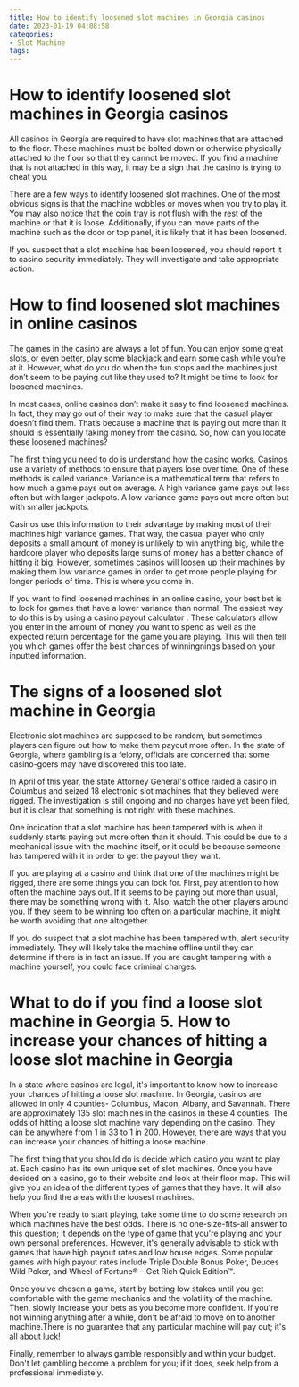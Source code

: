 ```yaml
---
title: How to identify loosened slot machines in Georgia casinos
date: 2023-01-19 04:08:58
categories:
- Slot Machine
tags:
---
```



#  How to identify loosened slot machines in Georgia casinos

All casinos in Georgia are required to have slot machines that are attached to the floor. These machines must be bolted down or otherwise physically attached to the floor so that they cannot be moved. If you find a machine that is not attached in this way, it may be a sign that the casino is trying to cheat you.

There are a few ways to identify loosened slot machines. One of the most obvious signs is that the machine wobbles or moves when you try to play it. You may also notice that the coin tray is not flush with the rest of the machine or that it is loose. Additionally, if you can move parts of the machine such as the door or top panel, it is likely that it has been loosened.

If you suspect that a slot machine has been loosened, you should report it to casino security immediately. They will investigate and take appropriate action.

#  How to find loosened slot machines in online casinos

The games in the casino are always a lot of fun. You can enjoy some great slots, or even better, play some blackjack and earn some cash while you’re at it. However, what do you do when the fun stops and the machines just don’t seem to be paying out like they used to? It might be time to look for loosened machines.

In most cases, online casinos don’t make it easy to find loosened machines. In fact, they may go out of their way to make sure that the casual player doesn’t find them. That’s because a machine that is paying out more than it should is essentially taking money from the casino. So, how can you locate these loosened machines?

The first thing you need to do is understand how the casino works. Casinos use a variety of methods to ensure that players lose over time. One of these methods is called variance. Variance is a mathematical term that refers to how much a game pays out on average. A high variance game pays out less often but with larger jackpots. A low variance game pays out more often but with smaller jackpots.

Casinos use this information to their advantage by making most of their machines high variance games. That way, the casual player who only deposits a small amount of money is unlikely to win anything big, while the hardcore player who deposits large sums of money has a better chance of hitting it big. However, sometimes casinos will loosen up their machines by making them low variance games in order to get more people playing for longer periods of time. This is where you come in.

If you want to find loosened machines in an online casino, your best bet is to look for games that have a lower variance than normal. The easiest way to do this is by using a casino payout calculator . These calculators allow you enter in the amount of money you want to spend as well as the expected return percentage for the game you are playing. This will then tell you which games offer the best chances of winningnings based on your inputted information.

#  The signs of a loosened slot machine in Georgia

Electronic slot machines are supposed to be random, but sometimes players can figure out how to make them payout more often. In the state of Georgia, where gambling is a felony, officials are concerned that some casino-goers may have discovered this too late.

In April of this year, the state Attorney General's office raided a casino in Columbus and seized 18 electronic slot machines that they believed were rigged. The investigation is still ongoing and no charges have yet been filed, but it is clear that something is not right with these machines.

One indication that a slot machine has been tampered with is when it suddenly starts paying out more often than it should. This could be due to a mechanical issue with the machine itself, or it could be because someone has tampered with it in order to get the payout they want.

If you are playing at a casino and think that one of the machines might be rigged, there are some things you can look for. First, pay attention to how often the machine pays out. If it seems to be paying out more than usual, there may be something wrong with it. Also, watch the other players around you. If they seem to be winning too often on a particular machine, it might be worth avoiding that one altogether.

If you do suspect that a slot machine has been tampered with, alert security immediately. They will likely take the machine offline until they can determine if there is in fact an issue. If you are caught tampering with a machine yourself, you could face criminal charges.

#  What to do if you find a loose slot machine in Georgia  5. How to increase your chances of hitting a loose slot machine in Georgia
 
 
 In a state where casinos are legal, it's important to know how to increase your chances of hitting a loose slot machine. In Georgia, casinos are allowed in only 4 counties- Columbus, Macon, Albany, and Savannah. There are approximately 135 slot machines in the casinos in these 4 counties. The odds of hitting a loose slot machine vary depending on the casino. They can be anywhere from 1 in 33 to 1 in 200. However, there are ways that you can increase your chances of hitting a loose machine.
 

The first thing that you should do is decide which casino you want to play at. Each casino has its own unique set of slot machines. Once you have decided on a casino, go to their website and look at their floor map. This will give you an idea of the different types of games that they have. It will also help you find the areas with the loosest machines. 

When you're ready to start playing, take some time to do some research on which machines have the best odds. There is no one-size-fits-all answer to this question; it depends on the type of game that you're playing and your own personal preferences. However, it's generally advisable to stick with games that have high payout rates and low house edges. Some popular games with high payout rates include Triple Double Bonus Poker, Deuces Wild Poker, and Wheel of Fortune®️ – Get Rich Quick Edition™️. 

Once you've chosen a game, start by betting low stakes until you get comfortable with the game mechanics and the volatility of the machine. Then, slowly increase your bets as you become more confident. If you're not winning anything after a while, don't be afraid to move on to another machine.There is no guarantee that any particular machine will pay out; it's all about luck! 

Finally, remember to always gamble responsibly and within your budget. Don't let gambling become a problem for you; if it does, seek help from a professional immediately.